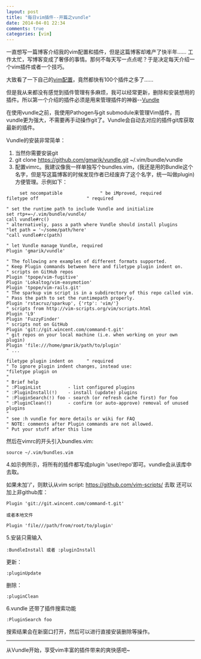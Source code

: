 ```yaml
---
layout: post
title: "每日vim插件--开篇之vundle"
date: 2014-04-01 22:34
comments: true
categories: [vim]
---
```

一直想写一篇博客介绍我的vim配置和插件，但是这篇博客却难产了快半年……
工作太忙，写博客变成了奢侈的事情。那何不每天写一点点呢？于是决定每天介绍一个vim插件或者一个技巧。

大致看了一下自己的[vim配置](https://github.com/notice501/dotfiles)，竟然都快有100个插件之多了……

但是我从来都没有感觉到插件管理有多麻烦，我可以经常更新，删除和安装想用的插件。所以第一个介绍的插件必须是用来管理插件的神器--[Vundle](https://github.com/gmarik/Vundle.vim)

在使用vundle之前，我使用Pathogen与git submodule来管理Vim插件，而vundle更为强大，不需要再手动操作git了。Vundle会自动去对应的插件git库获取最新的插件。
<!--more-->

Vundle的安装非常简单：

1. 当然你需要安装git
2. git clone https://github.com/gmarik/vundle.git ~/.vim/bundle/vundle
3. 配置vimrc。我建议像我一样单独写个bundles.vim，(我还是用的Bundle这个名字，但是写这篇博客的时候发现作者已经废弃了这个名字，统一叫做plugin)方便管理。示例如下：

```vim
	 set nocompatible              " be iMproved, required
filetype off                  " required

" set the runtime path to include Vundle and initialize
set rtp+=~/.vim/bundle/vundle/
call vundle#rc()
" alternatively, pass a path where Vundle should install plugins
"let path = '~/some/path/here'
"call vundle#rc(path)

" let Vundle manage Vundle, required
Plugin 'gmarik/vundle'

" The following are examples of different formats supported.
" Keep Plugin commands between here and filetype plugin indent on.
" scripts on GitHub repos
Plugin 'tpope/vim-fugitive'
Plugin 'Lokaltog/vim-easymotion'
Plugin 'tpope/vim-rails.git'
" The sparkup vim script is in a subdirectory of this repo called vim.
" Pass the path to set the runtimepath properly.
Plugin 'rstacruz/sparkup', {'rtp': 'vim/'}
" scripts from http://vim-scripts.org/vim/scripts.html
Plugin 'L9'
Plugin 'FuzzyFinder'
" scripts not on GitHub
Plugin 'git://git.wincent.com/command-t.git'
" git repos on your local machine (i.e. when working on your own plugin)
Plugin 'file:///home/gmarik/path/to/plugin'
" ...

filetype plugin indent on     " required
" To ignore plugin indent changes, instead use:
"filetype plugin on
"
" Brief help
" :PluginList          - list configured plugins
" :PluginInstall(!)    - install (update) plugins
" :PluginSearch(!) foo - search (or refresh cache first) for foo
" :PluginClean(!)      - confirm (or auto-approve) removal of unused plugins
"
" see :h vundle for more details or wiki for FAQ
" NOTE: comments after Plugin commands are not allowed.
" Put your stuff after this line
```

然后在vimrc的开头引入bundles.vim:
	
	source ~/.vim/bundles.vim

4.如示例所示，将所有的插件都写成plugin 'user/repo'即可。vundle会从该库中去取。


如果未加'/'，则默认从vim script: https://github.com/vim-scripts/ 去取
	还可以加上非github库：
		
	Plugin 'git://git.wincent.com/command-t.git'
		
	或者本地文件
	
	Plugin 'file///path/from/root/to/plugin'
		
		
5.安装只需输入

	:BundleInstall 或者 :pluginInstall
	
更新：
	
	:pluginUpdate
		
删除：
	
	:pluginClean
		
6.vundle 还带了插件搜索功能

	:PluginSearch foo
	
搜索结果会在新窗口打开，然后可以进行直接安装删除等操作。
	
-------------	
从Vundle开始，享受vim丰富的插件带来的爽快感吧~